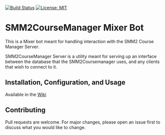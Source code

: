 [![Build Status](https://travis-ci.org/TunedChaos/smm2coursemanager-mixer-bot.svg?branch=master)](https://travis-ci.org/TunedChaos/smm2coursemanager-mixer-bot) [![License: MIT](https://img.shields.io/github/license/tunedchaos/smm2coursemanager-mixer-bot.svg)](https://github.com/TunedChaos/smm2coursemanager-mixer-bot/blob/master/LICENSE)

# SMM2CourseManager Mixer Bot
This is a Mixer bot meant for handling interaction with the SMM2 Course Manager Server.

SMM2CourseManager Server is a utility meant for serving up an interface between the database that the SMM2Coursemanager uses, and any clients that wish to connect to it.

## Installation, Configuration, and Usage
Available in the [Wiki](https://github.com/TunedChaos/smm2coursemanager-mixer-bot/wiki)

## Contributing
Pull requests are welcome. For major changes, please open an issue first to discuss what you would like to change.
